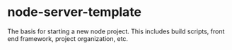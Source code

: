 # node-server-template
The basis for starting a new node project. This includes build scripts, front end framework, project organization, etc.
